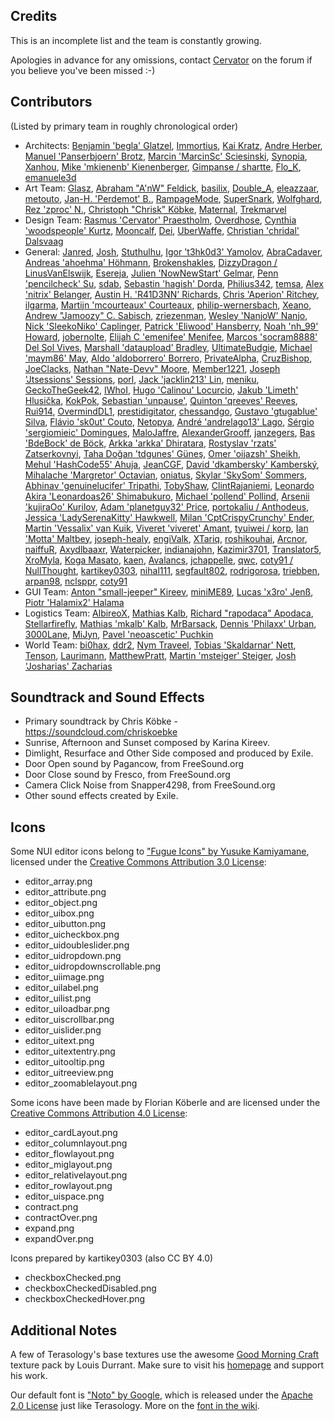 ﻿Credits
--------

This is an incomplete list and the team is constantly growing.

Apologies in advance for any omissions, contact [Cervator](http://forum.terasology.org/members/cervator.2/) on the forum if you believe you've been missed :-)

Contributors
--------

(Listed by primary team in roughly chronological order)

* Architects: [Benjamin 'begla' Glatzel](https://github.com/begla), [Immortius](https://github.com/immortius), [Kai Kratz](http://forum.terasology.org/members/kai-kratz.53/), [Andre Herber](https://github.com/aherber), [Manuel 'Panserbjoern' Brotz](https://github.com/mbrotz/), [Marcin 'MarcinSc' Sciesinski](https://github.com/MarcinSc), [Synopia](https://github.com/synopia), [Xanhou](https://github.com/Xanhou), [Mike 'mkienenb' Kienenberger](https://github.com/mkienenb), [Gimpanse / shartte](https://github.com/shartte), [Flo_K](https://github.com/flo), [emanuele3d](https://github.com/emanuele3d)
* Art Team: [Glasz](https://github.com/glasz), [Abraham "A'nW" Feldick](http://forum.terasology.org/members/anw.63/), [basilix](http://forum.terasology.org/members/basilix.311/), [Double_A](https://github.com/Double-A-92), [eleazzaar](http://forum.terasology.org/members/eleazzaar.100/), [metouto](https://github.com/metouto), [Jan-H. 'Perdemot' B.](https://github.com/Perdemot), [RampageMode](https://github.com/RampageMode), [SuperSnark](https://github.com/SuperSnark), [Wolfghard](http://forum.terasology.org/members/wolfghard.242/), [Rez 'zproc' N.](https://github.com/zproc), [Christoph "Chrisk" Köbke](https://github.com/ChrisKoebke), [Maternal](http://forum.terasology.org/members/maternal.810/), [Trekmarvel](https://github.com/Trekmarvel)
* Design Team: [Rasmus 'Cervator' Praestholm](https://github.com/Cervator), [Overdhose](https://github.com/Overdhose), [Cynthia 'woodspeople' Kurtz](http://forum.terasology.org/members/woodspeople.34/), [Mooncalf](http://forum.terasology.org/members/mooncalf.64/), [Dei](http://forum.terasology.org/members/dei.104/), [UberWaffe](https://github.com/UberWaffe), [Christian 'chridal' Dalsvaag](http://forum.terasology.org/members/chridal.1138/)
* General: [Janred](https://github.com/Janred), [Josh](https://github.com/Joshy426), [Stuthulhu](https://github.com/Stuthulhu), [Igor 't3hk0d3' Yamolov](https://github.com/t3hk0d3), [AbraCadaver](http://forum.terasology.org/members/abracadaver.511/), [Andreas 'ahoehma' Höhmann](https://github.com/ahoehma), [Brokenshakles](http://forum.terasology.org/members/brokenshakles.54/), [DizzyDragon / LinusVanElswijk](https://github.com/LinusVanElswijk), [Esereja](https://github.com/esapetri), [Julien 'NowNewStart' Gelmar](https://github.com/NowNewStart), [Penn 'pencilcheck' Su](https://github.com/pencilcheck), [sdab](https://github.com/sdab), [Sebastin 'hagish' Dorda](https://github.com/hagish), [Philius342](https://github.com/Philius342), [temsa](https://github.com/temsa), [Alex 'nitrix' Belanger](https://github.com/nitrix), [Austin H. 'R41D3NN' Richards](https://github.com/R41D3NN), [Chris 'Aperion' Ritchey](https://github.com/Aperion), [ilgarma](https://github.com/IlGarma), [Martijn 'mcourteaux' Courteaux](https://github.com/mcourteaux), [philip-wernersbach](https://github.com/philip-wernersbach), [Xeano](http://forum.terasology.org/members/xeano.918/), [Andrew "Jamoozy" C. Sabisch](https://github.com/jamoozy), [zriezenman](https://github.com/zriezenman), [Wesley 'NanjoW' Nanjo](https://github.com/NanjoW), [Nick 'SleekoNiko' Caplinger](https://github.com/NickCaplinger), [Patrick 'Eliwood' Hansberry](https://github.com/Eliwood), [Noah 'nh_99' Howard](https://github.com/nh-99), [jobernolte](https://github.com/jobernolte), [Elijah C 'emenifee' Menifee](https://github.com/emenifee), [Marcos 'socram8888' Del Sol Vives](https://github.com/socram8888), [Marshall 'dataupload' Bradley](https://github.com/marshallb93), [UltimateBudgie](https://github.com/UltimateBudgie), [Michael 'maym86' May](https://github.com/maym86), [Aldo 'aldoborrero' Borrero](https://github.com/aldoborrero), [PrivateAlpha](https://github.com/PrivateAlpha), [CruzBishop](https://github.com/CruzBishop), [JoeClacks](https://github.com/JoeClacks), [Nathan "Nate-Devv" Moore](https://github.com/Nate-Devv), [Member1221](https://github.com/Member1221), [Joseph 'Jtsessions' Sessions](https://github.com/Jtsessions), [porl](https://github.com/porl), [Jack 'jacklin213' Lin](https://github.com/jacklin213), [meniku](https://github.com/meniku), [GeckoTheGeek42](https://github.com/GeckoTheGeek42), [IWhoI](https://github.com/IWhoI), [Hugo 'Calinou' Locurcio](https://github.com/Calinou), [Jakub 'Limeth' Hlusička](https://github.com/Limeth), [KokPok](http://forum.terasology.org/members/kokpok.1398/), [Sebastian 'unpause'](https://github.com/unpause), [Quinton 'qreeves' Reeves](https://github.com/qreeves), [Rui914](https://github.com/Rui914), [OvermindDL1](https://github.com/OvermindDL1), [prestidigitator](https://github.com/prestidigitator), [chessandgo](https://github.com/chessandgo), [Gustavo 'gtugablue' Silva](https://github.com/gtugablue), [Flávio 'sk0ut' Couto](https://github.com/Sk0ut), [Netopya](https://github.com/Netopya), [André 'andrelago13' Lago](https://github.com/andrelago13), [Sérgio 'sergiomieic' Domingues](https://github.com/sergiomieic), [MaloJaffre](https://github.com/MaloJaffre), [AlexanderGrooff](https://github.com/AlexanderGrooff), [janzegers](https://github.com/JanZegers), [Bas 'BdeBock' de Böck](https://github.com/BdeBock), [Arkka 'arkka' Dhiratara](https://github.com/arkka), [Rostyslav 'rzats' Zatserkovnyi](https://github.com/rzats), [Taha Doğan 'tdgunes' Güneş](https://github.com/tdgunes), [Omer 'oijazsh' Sheikh](https://github.com/oijazsh), [Mehul 'HashCode55' Ahuja](https://github.com/HashCode55), [JeanCGF](https://github.com/JeanCGF), [David 'dkambersky' Kamberský](https://github.com/dkambersky), [Mihalache 'Margretor' Octavian](https://github.com/Margretor), [oniatus](https://github.com/oniatus), [Skylar 'SkySom' Sommers](https://github.com/SkySom), [Abhinav 'genuinelucifer' Tripathi](https://github.com/genuinelucifer), [TobyShaw](https://github.com/TobyShaw), [ClintRajaniemi](https://github.com/ClintRajaniemi), [Leonardo Akira 'Leonardoas26' Shimabukuro](https://github.com/Leonardoas26), [Michael 'pollend' Pollind](https://github.com/pollend), [Arsenii 'kujiraOo' Kurilov](https://github.com/kujiraOo), [Adam 'planetguy32' Price](https://github.com/planetguy32), [portokaliu / Anthodeus](https://github.com/portokaliu), [Jessica 'LadySerenaKitty' Hawkwell](https://github.com/LadySerenaKitty), [Milan 'CptCrispyCrunchy' Ender](https://github.com/CptCrispyCrunchy), [Martin 'Vessalix' van Kuik](https://github.com/mtjvankuik), [Viveret 'viveret' Amant](https://github.com/viveret), [tyuiwei / korp](https://github.com/tyuiwei), [Ian 'Motta' Maltbey](https://github.com/MottaTheHutt), [joseph-healy](https://github.com/joseph-healy), [engiValk](https://github.com/engiValk), [XTariq](https://github.com/xrtariq2594), [roshikouhai](https://github.com/roshikouhai), [Arcnor](https://github.com/Arcnor), [naiffuR](https://github.com/naiffuR), [Axydlbaaxr](https://github.com/Axydlbaaxr), [Waterpicker](https://github.com/Waterpicker), [indianajohn](https://github.com/indianajohn), [Kazimir3701](https://github.com/AWebb3701), [Translator5](https://github.com/Translator5), [XroMyla](https://github.com/XroMyla), [Koga Masato](http://translate.terasology.org/user/masato462), [kaen](https://github.com/kaen), [Avalancs](https://github.com/Avalancs), [jchappelle](https://github.com/jchappelle), [qwc](https://github.com/qwc), [coty91 / NullThought](https://github.com/coty91), [kartikey0303](https://github.com/kartikey0303), [nihal111](https://github.com/nihal111), [segfault802](https://github.com/segfault802), [rodrigorosa](https://github.com/rodrigorosa), [triebben](https://github.com/triebben), [arpan98](https://github.com/arpan98), [nclsppr](https://github.com/nclsppr), [coty91](https://github.com/coty91)
* GUI Team: [Anton "small-jeeper" Kireev](https://github.com/small-jeeper), [miniME89](https://github.com/miniME89), [Lucas 'x3ro' Jenß](https://github.com/x3ro), [Piotr 'Halamix2' Halama](https://github.com/Halamix2)
* Logistics Team: [AlbireoX](https://github.com/AlbireoX), [Mathias Kalb](https://github.com/mkalb), [Richard "rapodaca" Apodaca](https://github.com/rapodaca), [Stellarfirefly](https://github.com/stellarfirefly), [Mathias 'mkalb' Kalb](https://github.com/mkalb), [MrBarsack](https://github.com/MrBarsack), [Dennis 'Philaxx' Urban](http://forum.terasology.org/members/philaxx.197/), [3000Lane](https://github.com/3000Lane), [MiJyn](http://forum.terasology.org/members/mijyn.905/), [Pavel 'neoascetic' Puchkin](https://github.com/neoascetic)
* World Team: [bi0hax](http://forum.terasology.org/members/b-0hax.94/), [ddr2](http://forum.terasology.org/members/ddr2.178/), [Nym Traveel](http://forum.terasology.org/members/nym-traveel.213/), [Tobias 'Skaldarnar' Nett](https://github.com/skaldarnar), [Tenson](http://forum.terasology.org/members/tenson.156/), [Laurimann](http://forum.terasology.org/members/laurimann.586/), [MatthewPratt](https://github.com/MatthewPratt), [Martin 'msteiger' Steiger](https://github.com/msteiger), [Josh 'Josharias' Zacharias](https://github.com/Josharias)

Soundtrack and Sound Effects
--------

* Primary soundtrack by Chris Köbke - https://soundcloud.com/chriskoebke
* Sunrise, Afternoon and Sunset composed by Karina Kireev.
* Dimlight, Resurface and Other Side composed and produced by Exile.
* Door Open sound by Pagancow, from FreeSound.org
* Door Close sound by Fresco, from FreeSound.org
* Camera Click Noise from Snapper4298, from FreeSound.org
* Other sound effects created by Exile.

Icons
--------

Some NUI editor icons belong to ["Fugue Icons" by Yusuke Kamiyamane](http://p.yusukekamiyamane.com/), licensed under the [Creative Commons Attribution 3.0 License](https://creativecommons.org/licenses/by/3.0/):

* editor_array.png
* editor_attribute.png
* editor_object.png
* editor_uibox.png
* editor_uibutton.png
* editor_uicheckbox.png
* editor_uidoubleslider.png
* editor_uidropdown.png
* editor_uidropdownscrollable.png
* editor_uiimage.png
* editor_uilabel.png
* editor_uilist.png
* editor_uiloadbar.png
* editor_uiscrollbar.png
* editor_uislider.png
* editor_uitext.png
* editor_uitextentry.png
* editor_uitooltip.png
* editor_uitreeview.png
* editor_zoomablelayout.png


Some icons have been made by Florian Köberle and are licensed under the [Creative Commons Attribution 4.0 License](https://creativecommons.org/licenses/by/4.0/):

* editor_cardLayout.png
* editor_columnlayout.png
* editor_flowlayout.png
* editor_miglayout.png
* editor_relativelayout.png
* editor_rowlayout.png
* editor_uispace.png
* contract.png
* contractOver.png
* expand.png
* expandOver.png

Icons prepared by kartikey0303 (also CC BY 4.0)

* checkboxChecked.png
* checkboxCheckedDisabled.png
* checkboxCheckedHover.png

Additional Notes
--------

A few of Terasology's base textures use the awesome [Good Morning Craft](http://www.minecraftforum.net/forums/mapping-and-modding/resource-packs/1227051-16x-good-morning-craft) texture pack by Louis Durrant. Make sure to visit his <a href="http://www.carrotcakestudios.co.uk/">homepage</a> and support his work.

Our default font is ["Noto" by Google](http://www.google.com/get/noto), which is released under the [Apache 2.0 License](http://www.apache.org/licenses/LICENSE-2.0.html) just like Terasology. More on the [font in the wiki](https://github.com/MovingBlocks/Terasology/wiki/Text-and-Font).
